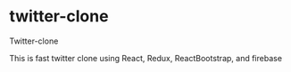 # twitter-clone
Twitter-clone

This is fast twitter clone using React, Redux, ReactBootstrap, and firebase

